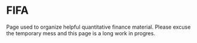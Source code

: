 # FIFA

Page used to organize helpful quantitative finance material.
Please excuse the temporary mess and this page is a long work in progres. 
